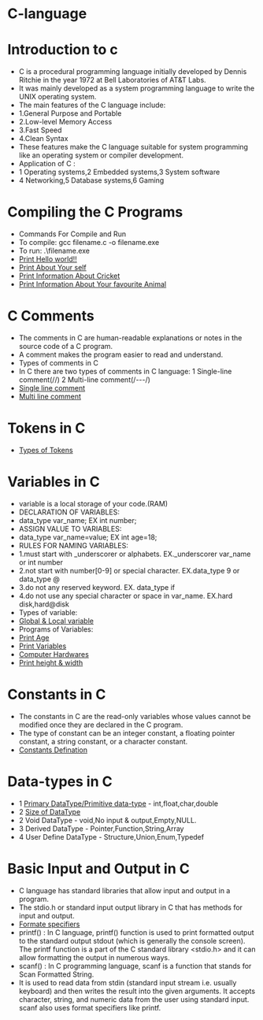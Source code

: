 # C-language
# Introduction to c
- C is a procedural programming language initially developed by Dennis Ritchie in the year 1972 at Bell Laboratories of AT&T Labs.
- It was mainly developed as a system programming language to write the UNIX operating system.
- The main features of the C language include:
- 1.General Purpose and Portable
- 2.Low-level Memory Access
- 3.Fast Speed
- 4.Clean Syntax
- These features make the C language suitable for system programming like an operating system or compiler development.
- Application of C :
- 1 Operating systems,2 Embedded systems,3 System software
- 4 Networking,5 Database systems,6 Gaming
# Compiling the C Programs
- Commands For Compile and Run
- To compile: gcc filename.c -o filename.exe
- To run: .\filename.exe
- [Print Hello world!!](https://github.com/mochi-vidhi/C-language/commit/254e40aab9526d74eee3250914df8b6a6dc51edf#diff-e1ec3552c0d87baf772ebc8d0349003e9d3ac74514a7d5fd87dfdf55ea713190)
- [Print About Your self](https://github.com/mochi-vidhi/C-language/commit/254e40aab9526d74eee3250914df8b6a6dc51edf#diff-0f130f9f3649acfcf1d1008e1eb8a2857747377e6d0098ed676ffed84dd0f87f)
- [Print Information About Cricket](https://github.com/mochi-vidhi/C-language/commit/254e40aab9526d74eee3250914df8b6a6dc51edf#diff-99c3db292a862a65d535c9a92dc5efd6fc6d0f86d2cfc79553378ec54a6a935e)
- [Print Information About Your favourite Animal](https://github.com/mochi-vidhi/C-language/commit/254e40aab9526d74eee3250914df8b6a6dc51edf)
# C Comments
- The comments in C are human-readable explanations or notes in the source code of a C program.
- A comment makes the program easier to read and understand.
- Types of comments in C
- In C there are two types of comments in C language:
  1 Single-line comment(//)  2 Multi-line comment(/*---*/)
- [Single line comment](https://github.com/mochi-vidhi/C-language/commit/80674fd42e304fe6f7b240c0c19e80be83233955)
- [Multi line comment](https://github.com/mochi-vidhi/C-language/commit/80674fd42e304fe6f7b240c0c19e80be83233955#diff-af8c69563645eb506d0e9edcbf61e30a4ad27b9462ec5e438efb5d0be28e8aa0)
# Tokens in C
- [Types of Tokens](https://www.geeksforgeeks.org/tokens-in-c/?ref=lbp)
# Variables in C
- variable is a local storage of your code.(RAM)
- DECLARATION OF VARIABLES:
- data_type var_name; EX  int number; 
- ASSIGN VALUE TO VARIABLES:
- data_type var_name=value; EX int age=18;
- RULES FOR NAMING VARIABLES:
- 1.must start with _underscorer or alphabets. EX._underscorer var_name or int number
- 2.not start with number[0-9] or special character. EX.data_type 9 or data_type @
- 3.do not any reserved keyword. EX. data_type if 
- 4.do not use any special character or space in var_name. EX.hard disk,hard@disk
- Types of variable:
-  [Global & Local variable]() 
- Programs of Variables:
- [Print Age](https://github.com/mochi-vidhi/C-language/commit/8236e59ef01779a99b3c4e7c78ba5a8592c51db4)
- [Print Variables](https://github.com/mochi-vidhi/C-language/commit/8236e59ef01779a99b3c4e7c78ba5a8592c51db4)
- [Computer Hardwares](https://github.com/mochi-vidhi/C-language/commit/8236e59ef01779a99b3c4e7c78ba5a8592c51db4#diff-3584211d466541c6ffa57bd33d723702d1ae21eb2510ea4a36adbe64e984ce6d)
- [Print height & width](https://github.com/mochi-vidhi/C-language/commit/8236e59ef01779a99b3c4e7c78ba5a8592c51db4)
# Constants in C
- The constants in C are the read-only variables whose values cannot be modified once they are declared in the C program.
- The type of constant can be an integer constant, a floating pointer constant, a string constant, or a character constant.
- [Constants Defination](https://github.com/mochi-vidhi/C-language/commit/2346ca53bde18dcc60e1c33b0d1353d27d0702c8#diff-d2269d599d21c4bdd528c497b8947bb0504a1da00f016f7f98436f818c36add3)
# Data-types in C
- 1 [Primary DataType/Primitive data-type](https://github.com/mochi-vidhi/C-language/commit/5c63bc22a54eed5b81f896e26fdd3d29e1cab317) - int,float,char,double
- 2 [Size of DataType](https://github.com/mochi-vidhi/C-language/commit/5c63bc22a54eed5b81f896e26fdd3d29e1cab317)
- 2 Void DataType - void,No input & output,Empty,NULL.
- 3 Derived DataType - Pointer,Function,String,Array
- 4 User Define DataType - Structure,Union,Enum,Typedef
# Basic Input and Output in C
- C language has standard libraries that allow input and output in a program.
- The stdio.h or standard input output library in C that has methods for input and output.
- [Formate specifiers](https://www.geeksforgeeks.org/format-specifiers-in-c/?ref=lbp)
- printf() : In C language, printf() function is used to print formatted output to the standard output stdout (which is generally the console screen).
  The printf function is a part of the C standard library <stdio.h> and it can allow formatting the output in numerous ways.
- scanf() : In C programming language, scanf is a function that stands for Scan Formatted String.
- It is used to read data from stdin (standard input stream i.e. usually keyboard) and then writes the result into the given arguments.
  It accepts character, string, and numeric data from the user using standard input.
  scanf also uses format specifiers like printf. 

